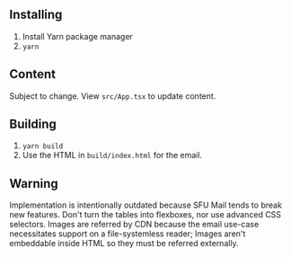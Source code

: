 ## Installing

1. Install Yarn package manager
2. `yarn`

## Content

Subject to change.
View `src/App.tsx` to update content.

## Building

1. `yarn build`
2. Use the HTML in `build/index.html` for the email.

## Warning

Implementation is intentionally outdated because SFU Mail tends to break new features.
Don't turn the tables into flexboxes, nor use advanced CSS selectors.
Images are referred by CDN because the email use-case necessitates support on a file-systemless reader;
Images aren't embeddable inside HTML so they must be referred externally.
